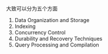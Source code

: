 大致可以分为五个方面
1. Data Organization and Storage
2. Indexing
3. Concurrency Control
4. Durability and Recovery Techniques
5. Query Processing and Compilation

